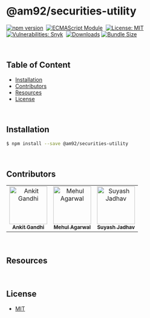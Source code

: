 # @am92/securities-utility

[![npm version](https://img.shields.io/npm/v/@am92/securities-utility?style=for-the-badge)](https://www.npmjs.com/package/@am92/securities-utility)&nbsp;
[![ECMAScript Module](https://img.shields.io/badge/ECMAScript-Module%20Only-red?style=for-the-badge)](https://nodejs.org/api/esm.html)&nbsp;
[![License: MIT](https://img.shields.io/npm/l/@am92/securities-utility?color=yellow&style=for-the-badge)](https://opensource.org/licenses/MIT)&nbsp;
[![Vulnerabilities: Snyk](https://img.shields.io/snyk/vulnerabilities/npm/@am92/securities-utility?style=for-the-badge)](https://security.snyk.io/package/npm/@am92%2Fxml-utils)&nbsp;
[![Downloads](https://img.shields.io/npm/dy/@am92/securities-utility?style=for-the-badge)](https://npm-stat.com/charts.html?package=%40m92%2Fxml-utils)
[![Bundle Size](https://img.shields.io/bundlephobia/minzip/@am92/securities-utility?style=for-the-badge)](https://bundlephobia.com/package/@am92/securities-utility)

<br />

## Table of Content
- [Installation](#installation)
- [Contributors](#contributors)
- [Resources](#resources)
- [License](#license)

<br />

## Installation
```bash
$ npm install --save @am92/securities-utility
```
<br />

## Contributors
<table>
  <tbody>
    <tr>
      <td align="center">
        <a href='https://github.com/ankitgandhi452'>
          <img src="https://avatars.githubusercontent.com/u/8692027?s=400&v=4" width="100px;" alt="Ankit Gandhi"/>
          <br />
          <sub><b>Ankit Gandhi</b></sub>
        </a>
      </td>
      <td align="center">
        <a href='https://github.com/agarwalmehul'>
          <img src="https://avatars.githubusercontent.com/u/8692023?s=400&v=4" width="100px;" alt="Mehul Agarwal"/>
          <br />
          <sub><b>Mehul Agarwal</b></sub>
        </a>
      </td>
      <td align="center">
        <a href='https://github.com/jsuyash'>
          <img src="https://avatars.githubusercontent.com/u/8692023?s=400&v=4" width="100px;" alt="Suyash Jadhav"/>
          <br />
          <sub><b>Suyash Jadhav</b></sub>
        </a>
      </td>
    </tr>
  </tbody>
</table>

<br />

## Resources
<br />

## License
* [MIT](https://opensource.org/licenses/MIT)


<br />
<br />
